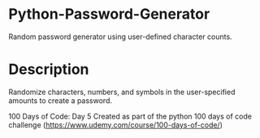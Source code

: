 # Python-Password-Generator
Random password generator using user-defined character counts.

# Description
Randomize characters, numbers, and symbols in the user-specified amounts to create a password. 

100 Days of Code: Day 5
Created as part of the python 100 days of code challenge (https://www.udemy.com/course/100-days-of-code/)
